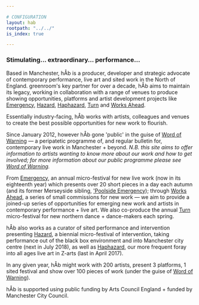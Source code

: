 ```yaml
---

# CONFIGURATION
layout: hab
rootpath: "../../"
is_index: true

---
```

    
        
### Stimulating… extraordinary… performance…   
        
Based in Manchester, hÅb is a producer, developer and strategic advocate of contemporary performance, live art and sited work in the North of England. greenroom's key partner for over a decade, hÅb aims to maintain its legacy, working in collaboration with a range of venues to produce showing opportunities, platforms and artist development projects like [Emergency](/hab/emergency), [Hazard](/hab/hazard), [Haphazard](/hab/haphazard), [Turn](/hab/turn) and [Works Ahead](/hab/worksahead).      
        
Essentially industry-facing, hÅb works with artists, colleagues and venues to create the best possible opportunities for new work to flourish.
        
Since January 2012, however hÅb gone 'public' in the guise of [Word of Warning](/index) — a peripatetic programme of, and regular bulletin for, contemporary live work in Manchester + beyond. *N.B. this site aims to offer information to artists wanting to know more about our work and how to get involved; for more information about our public programme please see [Word of Warning](/index).*   
        
From [Emergency](/hab/emergency), an annual micro-festival for new live work (now in its eighteenth year) which presents over 20 short pieces in a day each autumn (and its former Merseyside sibling, ['Poolside Emergency](/hab/poolside)); through [Works Ahead](/hab/worksahead), a series of small commissions for new work — we aim to provide a joined-up series of opportunities for emerging new work and artists in contemporary performance + live art. We also co-produce the annual [Turn](/hab/turn) micro-festival for new northern dance + dance-makers each spring.    
        
hÅb also works as a curator of sited performance and intervention presenting [Hazard](/hab/hazard), a biennial micro-festival of intervention, taking performance out of the black box environment and into Manchester city centre (next in July 2018), as well as [Haphazard](/hab/haphazard), our more frequent foray into all ages live art in Z-arts (last in April 2017).             
        
In any given year, hÅb might work with 200 artists, present 3 platforms, 1 sited festival and show over 100 pieces of work (under the guise of [Word of Warning](/index)).      
         
hÅb is supported using public funding by Arts Council England + funded by Manchester City Council.
